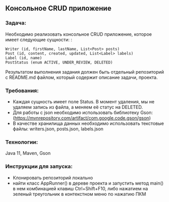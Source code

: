 ## Консольное CRUD приложение 

### Задача:
Необходимо реализовать консольное CRUD приложение, которое имеет следующие сущности:
:

```
Writer (id, firstName, lastName, List<Post> posts)
Post (id, content, created, updated, List<Label> labels)
Label (id, name)
PostStatus (enum ACTIVE, UNDER_REVIEW, DELETED)
```
Результатом выполнения задания должен быть отдельный репозиторий с README.md файлом, который содержит описание задачи, проекта.

### Требования:
* Каждая сущность имеет поле Status. В момент удаления, мы не удаляем запись из файла, а меняем её статус на DELETED.
* Для работы с json необходимо использовать библиотеку Gson: (https://mvnrepository.com/artifact/com.google.code.gson/gson)
* В качестве хранилища данных необходимо использовать текстовые файлы:
writers.json, posts.json, labels.json

### Технологии: 
Java 11, Maven, Gson

### Инструкции для запуска:
* Клонировать репозиторий локально
* найти класс AppRunner() в дереве проекта и запустить метод main() в нем комбинацией клавиш Ctrl+Shift+F10, либо нажатием на зеленый треугольник в контекстном меню по нажатию ПКМ